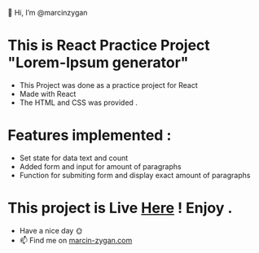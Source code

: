 👋 Hi, I’m @marcinzygan

# This is React Practice Project "Lorem-Ipsum generator"

- This Project was done as a practice project for React
- Made with React
- The HTML and CSS was provided .

# Features implemented :

- Set state for data text and count
- Added form and input for amount of paragraphs
- Function for submiting form and display exact amount of paragraphs

# This project is Live <a href="https://mz-lorem-ipsum.netlify.app">Here</a> ! Enjoy .

- Have a nice day 🌞
- 📫 Find me on <a href="https://marcin-zygan.com">marcin-zygan.com</a>
